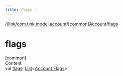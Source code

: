 ```yaml
---
title: flags -
---
```

//[link](../../index.md)/[com.tink.model.account](../index.md)/[[common]Account](index.md)/[flags](flags.md)



# flags  
[common]  
Content  
val [flags](flags.md): [List](https://kotlinlang.org/api/latest/jvm/stdlib/kotlin.collections/-list/index.html)<[Account.Flags](-flags/index.md)>  



